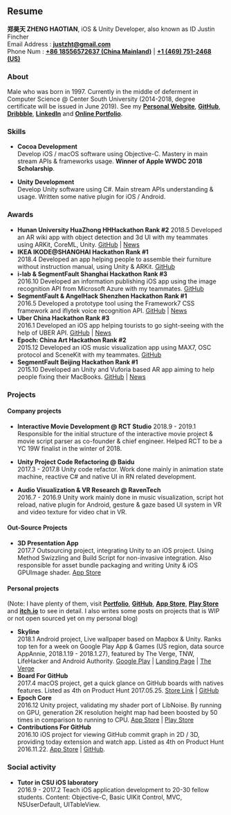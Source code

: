 ## Resume
**郑昊天 ZHENG HAOTIAN**, iOS & Unity Developer, also known as ID Justin Fincher   
Email Address : [**justzht@gmail.com**](mailto:justzht@gmail.com)   
Phone Num : [**+86 18556572637 (China Mainland)**](tel:+86-185-5657-2637) | [**+1 (469) 751-2468 (US)**](tel:+1-469-751-2468)  

### About
Male who was born in 1997. Currently in the middle of deferment in Computer Science @ Center South University (2014-2018, degree certificate will be issued in June 2019). See my [**Personal Website**](https://fincher.im/), [**GitHub**](https://github.com/JustinFincher), [**Dribbble**](https://dribbble.com/JustZht), [**LinkedIn**](https://www.linkedin.com/in/昊天-郑-6ba0b0b2/) and [**Online Portfolio**](http://portfolio.justzht.com/).  

### Skills
- **Cocoa Development**  
Develop iOS / macOS software using Objective-C. Mastery in main stream APIs & frameworks usage. **Winner of Apple WWDC 2018 Scholarship**.

- **Unity Development**  
Develop Unity software using C#. Main stream APIs understanding & usage. Written some native plugin for iOS / Android.

### Awards  
- **Hunan University HuaZhong HHHackathon Rank #2**
2018.5 Developed an AR wiki app with object detection and 3d UI with my teammates using ARKit, CoreML, Unity. [GitHub](https://github.com/JustinFincher/AReco) | [News](http://hn.people.com.cn/n2/2018/0528/c336521-31632822-3.html)  
- **IKEA IKODE@SHANGHAI Hackathon Rank #1**    
2018.4 Developed an app helping people to assemble their furniture without instruction manual, using Unity & ARKit. [GitHub](https://github.com/hACKbUSTER/IKEA-Maker)    
- **i-lab & SegmentFault Shanghai Hackathon Rank #3**  
2016.10 Developed an information publishing iOS app using the image recognition API from Microsoft Azure with my teammates.  [GitHub](https://github.com/hACKbUSTER/ConnectPlusPlus)  
- **SegmentFault & AngelHack Shenzhen Hackathon Rank #1**  
2016.5 Developed a prototype tool using the Framework7 CSS framework and iflytek voice recognition API. [GitHub](https://github.com/hACKbUSTER/ProjectDaVinci) | [News](https://segmentfault.com/a/1190000005656846)  
- **Uber China Hackathon  Rank #3**     
2016.1 Developed an iOS app helping tourists to go sight-seeing with the help of UBER API. [GitHub](https://github.com/hACKbUSTER/UberGuide-iOS) | [News](https://segmentfault.com/a/1190000004372053)    
- **Epoch: China Art Hackathon Rank #2**    
2015.12 Developed an iOS music visualization app using MAX7, OSC protocol and SceneKit with my teammates. [GitHub](https://github.com/hACKbUSTER/Renaissance)  
- **SegmentFault Beijing Hackathon Rank #1**    
2015.10 Developed an Unity and Vuforia based AR app aiming to help people fixing their MacBooks. [GitHub](https://github.com/hACKbUSTER/FixPlusPlus) | [News](https://segmentfault.com/a/1190000003920404)  

### Projects
#### Company projects
- **Interactive Movie Development @ RCT Studio** 
2018.9 - 2019.1 Responsible for the initial structure of the interactive movie project & movie script parser as co-founder & chief engineer. Helped RCT to be a YC 19W finalist in the winter of 2018.

- **Unity Project Code Refactoring @ Baidu**    
2017.3 - 2017.8 Unity code refactor. Work done mainly in animation state machine, reactive C# and native UI in RN related development.

- **Audio Visualization & VR Research @ RavenTech**     
2016.7 - 2016.9 Unity work mainly done in music visualization, script hot reload, native plugin for Android, gesture & gaze based UI system in VR and video texture for video chat in VR.

#### Out-Source Projects
- **3D Presentation App**    
2017.7 Outsourcing project, integrating Unity to an iOS project. Using Method Swizzling and Build Script for non-invasive integration. Also responsible for asset bundle packaging and writing Unity & iOS GPUImage shader. [App Store](https://itunes.apple.com/cn/app/%E7%95%AA%E5%8D%B0/id1289058317?mt=8)

#### Personal projects
(Note: I have plenty of them, visit [**Portfolio**](http://portfolio.justzht.com/), [**GitHub**](https://github.com/JustinFincher), [**App Store**](https://itunes.apple.com/cn/developer/haotian-zheng/id981803173?mt=8), [**Play Store**](https://play.google.com/store/apps/dev?id=5201975025990666617) and [**itch.io**](https://justzht.itch.io/) to see in detail. I also writes some posts on projects that is WIP or not open sourced yet on my personal blog)

- **Skyline**   
2018.1 Android project, Live wallpaper based on Mapbox & Unity. Ranks top ten for a week on Google Play App & Games (US region, data source AppAnnie, 2018.1.19 - 2018.1.27), featured by The Verge, TNW, LifeHacker and Android Authority. [Google Play](https://play.google.com/store/apps/details?id=com.JustZht.Skyline) | [Landing Page](https://justinfincher.github.io/ProjectSkylineLandingWebGL/) | [The Verge](https://www.theverge.com/circuitbreaker/2018/1/20/16909558/skyline-android-app-wallpaper-live-map-location)    
- **Board For GitHub**    
2017.4 macOS project, get a quick glance on GitHub boards with natives features. Listed as 4th on Product Hunt 2017.05.25. [Store Link](https://justinfincher.github.io/BoardForGitHub-Landing/) | [GitHub](https://github.com/JustinFincher/BoardForGitHub)
- **Epoch Core**    
2016.12 Unity project, validating my shader port of LibNoise. By running on GPU, generation 2K resolution height map had been boosted by 50 times in comparison to running to CPU. [App Store](https://itunes.apple.com/cn/app/epoch-core/id1177530091?mt=8) | [Play Store](https://play.google.com/store/apps/details?id=com.JustZht.LonelyPlanet)
- **Contributions For GitHub**    
2016.10 iOS project for viewing GitHub commit graph in 2D / 3D, providing today extension and watch app. Listed as 4th on Product Hunt 2016.11.22. [App Store](https://itunes.apple.com/us/app/contributions-for-github/id1153432612?mt=8) | [GitHub](https://github.com/JustinFincher/GitHubContributionsiOS). 

### Social activity
- **Tutor in CSU iOS laboratory**    
2016.9 - 2017.2 Teach iOS application development to 20-30 fellow students. Content: Objective-C, Basic UIKit Control, MVC, NSUserDefault, UITableView.